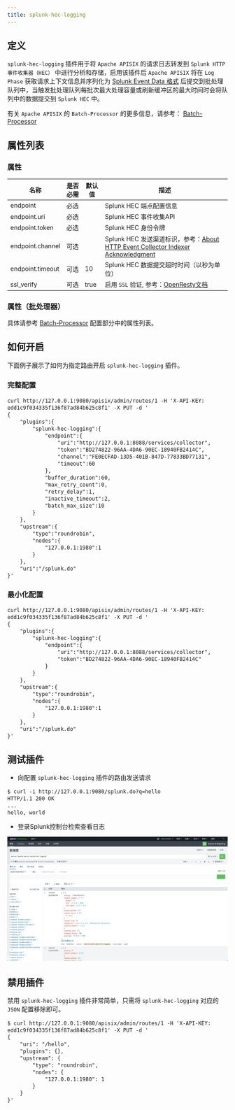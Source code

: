 ```yaml
---
title: splunk-hec-logging
---
```


<!--
#
# Licensed to the Apache Software Foundation (ASF) under one or more
# contributor license agreements.  See the NOTICE file distributed with
# this work for additional information regarding copyright ownership.
# The ASF licenses this file to You under the Apache License, Version 2.0
# (the "License"); you may not use this file except in compliance with
# the License.  You may obtain a copy of the License at
#
#     http://www.apache.org/licenses/LICENSE-2.0
#
# Unless required by applicable law or agreed to in writing, software
# distributed under the License is distributed on an "AS IS" BASIS,
# WITHOUT WARRANTIES OR CONDITIONS OF ANY KIND, either express or implied.
# See the License for the specific language governing permissions and
# limitations under the License.
#
-->

## 定义

`splunk-hec-logging` 插件用于将 `Apache APISIX` 的请求日志转发到 `Splunk HTTP 事件收集器（HEC）` 中进行分析和存储，启用该插件后 `Apache APISIX` 将在 `Log Phase` 获取请求上下文信息并序列化为 [Splunk Event Data 格式](https://docs.splunk.com/Documentation/Splunk/latest/Data/FormateventsforHTTPEventCollector#Event_metadata) 后提交到批处理队列中，当触发批处理队列每批次最大处理容量或刷新缓冲区的最大时间时会将队列中的数据提交到 `Splunk HEC` 中。

有关 `Apache APISIX` 的 `Batch-Processor` 的更多信息，请参考：
[Batch-Processor](../batch-processor.md)

## 属性列表

### 属性

| 名称                  | 是否必需 | 默认值                                                                                                                                                                                         | 描述                                                                                                                                                           |
| ----------------------- | -------- | ------------------------------------------------------------------------------------------------------------------------------------------------------------------------------------------------- | ------------------------------------------------------------------------------------------------------------------------------------------------------ |
| endpoint                | 必选   |                                                                                                                                                                                                   | Splunk HEC 端点配置信息                                                                                                                                     |
| endpoint.uri            | 必选   |                                                                                                                                                                                                   | Splunk HEC 事件收集API                                                                                                                                     |
| endpoint.token          | 必选   |                                                                                                                                                                                                   | Splunk HEC 身份令牌                                                                                                                                        |
| endpoint.channel        | 可选   |                                                                                                                                                                                                   | Splunk HEC 发送渠道标识，参考：[About HTTP Event Collector Indexer Acknowledgment](https://docs.splunk.com/Documentation/Splunk/8.2.3/Data/AboutHECIDXAck)   |
| endpoint.timeout        | 可选   | 10                                                                                                                                                                                                | Splunk HEC 数据提交超时时间（以秒为单位）                                                                                                                      |
| ssl_verify              | 可选   | true                                                                                                                                                                                              | 启用 `SSL` 验证, 参考：[OpenResty文档](https://github.com/openresty/lua-nginx-module#tcpsocksslhandshake)                                                    |

### 属性（批处理器）

具体请参考 [Batch-Processor](../batch-processor.md#配置) 配置部分中的属性列表。

## 如何开启

下面例子展示了如何为指定路由开启 `splunk-hec-logging` 插件。

### 完整配置

```shell
curl http://127.0.0.1:9080/apisix/admin/routes/1 -H 'X-API-KEY: edd1c9f034335f136f87ad84b625c8f1' -X PUT -d '
{
    "plugins":{
        "splunk-hec-logging":{
            "endpoint":{
                "uri":"http://127.0.0.1:8088/services/collector",
                "token":"BD274822-96AA-4DA6-90EC-18940FB2414C",
                "channel":"FE0ECFAD-13D5-401B-847D-77833BD77131",
                "timeout":60
            },
            "buffer_duration":60,
            "max_retry_count":0,
            "retry_delay":1,
            "inactive_timeout":2,
            "batch_max_size":10
        }
    },
    "upstream":{
        "type":"roundrobin",
        "nodes":{
            "127.0.0.1:1980":1
        }
    },
    "uri":"/splunk.do"
}'
```

### 最小化配置

```shell
curl http://127.0.0.1:9080/apisix/admin/routes/1 -H 'X-API-KEY: edd1c9f034335f136f87ad84b625c8f1' -X PUT -d '
{
    "plugins":{
        "splunk-hec-logging":{
            "endpoint":{
                "uri":"http://127.0.0.1:8088/services/collector",
                "token":"BD274822-96AA-4DA6-90EC-18940FB2414C"
            }
        }
    },
    "upstream":{
        "type":"roundrobin",
        "nodes":{
            "127.0.0.1:1980":1
        }
    },
    "uri":"/splunk.do"
}'
```

## 测试插件

* 向配置 `splunk-hec-logging` 插件的路由发送请求

```shell
$ curl -i http://127.0.0.1:9080/splunk.do?q=hello
HTTP/1.1 200 OK
...
hello, world
```

* 登录Splunk控制台检索查看日志

![splunk hec search view](../../../assets/images/plugin/splunk-hec-admin-cn.png)

## 禁用插件

禁用 `splunk-hec-logging` 插件非常简单，只需将 `splunk-hec-logging` 对应的 `JSON` 配置移除即可。

```shell
$ curl http://127.0.0.1:9080/apisix/admin/routes/1 -H 'X-API-KEY: edd1c9f034335f136f87ad84b625c8f1' -X PUT -d '
{
    "uri": "/hello",
    "plugins": {},
    "upstream": {
        "type": "roundrobin",
        "nodes": {
            "127.0.0.1:1980": 1
        }
    }
}'
```
